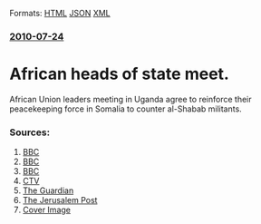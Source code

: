 
Formats: [HTML](/news/2010/07/24/african-heads-of-state-meet.html)  [JSON](/news/2010/07/24/african-heads-of-state-meet.json)  [XML](/news/2010/07/24/african-heads-of-state-meet.xml)  

### [2010-07-24](/news/2010/07/24/index.md)

##### 
# African heads of state meet. 

African Union leaders meeting in Uganda agree to reinforce their peacekeeping force in Somalia to counter al-Shabab militants.


### Sources:

1. [BBC](http://www.bbc.co.uk/news/uk-10750077)
2. [BBC](http://www.bbc.co.uk/news/world-africa-10750780)
3. [BBC](http://www.bbc.co.uk/news/world-africa-10753009)
4. [CTV](http://www.ctv.ca/servlet/ArticleNews/story/CTVNews/20100724/egypt-president-africa-summit-100724/20100724?hub=World)
5. [The Guardian](http://www.guardian.co.uk/politics/2010/jul/24/gordon-brown-african-union-kampala)
6. [The Jerusalem Post](http://www.jpost.com/MiddleEast/Article.aspx?id=182438)
6. [Cover Image](http://www.bbc.co.uk/news/special/2015/newsspec_10857/bbc_news_logo.png?cb=1)
